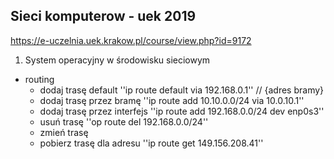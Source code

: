 Sieci komputerow - uek 2019
---------------------------

https://e-uczelnia.uek.krakow.pl/course/view.php?id=9172

1. System operacyjny w środowisku sieciowym

* routing
    * dodaj trasę default
    ''ip route default via 192.168.0.1'' // {adres bramy}
    * dodaj trasę przez bramę
    ''ip route add 10.10.0.0/24 via 10.0.10.1''
    * dodaj trasę przez interfejs
    ''ip route add 192.168.0.0/24 dev enp0s3''
    * usuń trasę
    ''op route del 192.168.0.0/24''
    * zmień trasę
    * pobierz trasę dla adresu
    ''ip route get 149.156.208.41''

